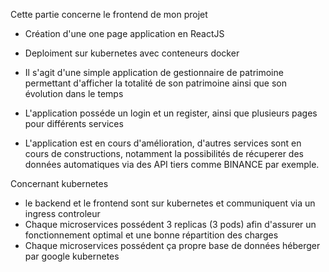 Cette partie concerne le frontend de mon projet

- Création d'une one page application en ReactJS
- Deploiment sur kubernetes avec conteneurs docker

- Il s'agit d'une simple application de gestionnaire de patrimoine permettant d'afficher la totalité de son patrimoine ainsi que son évolution dans le temps
- L'application posséde un login et un register, ainsi que plusieurs pages pour différents services
- L'application est en cours d'amélioration, d'autres services sont en cours de constructions, notamment la possibilités  de récuperer des données automatiques via des API tiers comme BINANCE par exemple.

Concernant kubernetes

- le backend et le frontend sont sur kubernetes et communiquent via un ingress controleur
- Chaque microservices possédent 3 replicas (3 pods) afin d'assurer un fonctionnement optimal et une bonne répartition des charges
- Chaque microservices possédent ça propre base de données héberger par google kubernetes 
